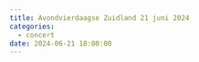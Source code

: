 ```yaml
---
title: Avondvierdaagse Zuidland 21 juni 2024
categories:
  - concert
date: 2024-06-21 18:00:00
---
```

